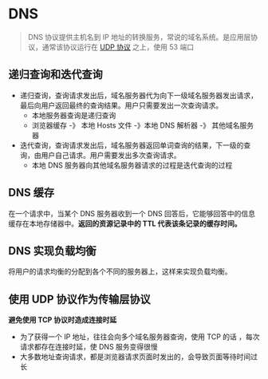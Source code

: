 # DNS

> DNS 协议提供主机名到 IP 地址的转换服务，常说的域名系统。是应用层协议，通常该协议运行在 [UDP 协议](./TCP、UDP.md) 之上，使用 53 端口

## 递归查询和迭代查询

- 递归查询，查询请求发出后，域名服务器代为向下一级域名服务器发出请求，最后向用户返回最终的查询结果。用户只需要发出一次查询请求。
  - 本地服务器查询是递归查询
  - 浏览器缓存 -》 本地 Hosts 文件 -》本地 DNS 解析器 -》 其他域名服务器
- 迭代查询，查询请求发出后，域名服务器返回单词查询的结果，下一级的查询，由用户自己请求。用户需要发出多次查询请求。
  - 本地 DNS 服务器向其他域名服务器请求的过程是迭代查询的过程

## DNS 缓存

在一个请求中，当某个 DNS 服务器收到一个 DNS 回答后，它能够回答中的信息缓存在本地存储器中。**返回的资源记录中的 TTL 代表该条记录的缓存时间。**

## DNS 实现负载均衡

将用户的请求均衡的分配到各个不同的服务器上，这样来实现负载均衡。

## 使用 UDP 协议作为传输层协议

**避免使用 TCP 协议时造成连接时延**

- 为了获得一个 IP 地址，往往会向多个域名服务器查询，使用 TCP 的话 ，每次请求都存在连接时延，使 DNS 服务变得很慢
- 大多数地址查询请求，都是浏览器请求页面时发出的，会导致页面等待时间过长

